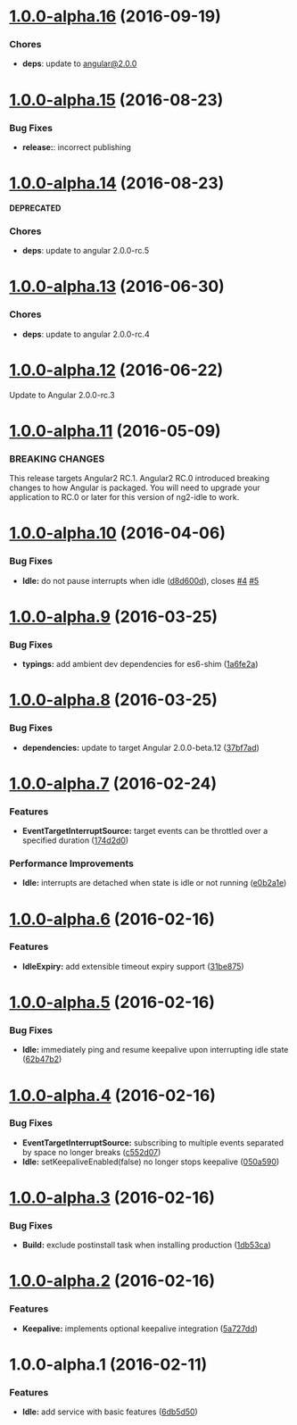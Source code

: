 <a name="1.0.0-alpha.16"></a>
# [1.0.0-alpha.16](https://github.com/HackedByChinese/ng2-idle/compare/v1.0.0-alpha.15...v1.0.0-alpha.16) (2016-09-19)

### Chores

* **deps**: update to angular@2.0.0


<a name="1.0.0-alpha.15"></a>
# [1.0.0-alpha.15](https://github.com/HackedByChinese/ng2-idle/compare/v1.0.0-alpha.14...v1.0.0-alpha.15) (2016-08-23)

### Bug Fixes

* **release:**: incorrect publishing


<a name="1.0.0-alpha.14"></a>
# [1.0.0-alpha.14](https://github.com/HackedByChinese/ng2-idle/compare/v1.0.0-alpha.13...v1.0.0-alpha.14) (2016-08-23)

**DEPRECATED**

### Chores

* **deps**: update to angular 2.0.0-rc.5


<a name="1.0.0-alpha.13"></a>
# [1.0.0-alpha.13](https://github.com/HackedByChinese/ng2-idle/compare/v1.0.0-alpha.12...v1.0.0-alpha.13) (2016-06-30)


### Chores

* **deps**: update to angular 2.0.0-rc.4

<a name="1.0.0-alpha.12"></a>
# [1.0.0-alpha.12](https://github.com/HackedByChinese/ng2-idle/compare/v1.0.0-alpha.11...v1.0.0-alpha.12) (2016-06-22)
Update to Angular 2.0.0-rc.3



<a name="1.0.0-alpha.11"></a>
# [1.0.0-alpha.11](https://github.com/HackedByChinese/ng2-idle/compare/v1.0.0-alpha.10...v1.0.0-alpha.11) (2016-05-09)


### BREAKING CHANGES
This release targets Angular2 RC.1. Angular2 RC.0 introduced breaking changes to how Angular is packaged. You will need to upgrade your application to RC.0 or later for this version of ng2-idle to work.

<a name="1.0.0-alpha.10"></a>
# [1.0.0-alpha.10](https://github.com/HackedByChinese/ng2-idle/compare/v1.0.0-alpha.9...v1.0.0-alpha.10) (2016-04-06)


### Bug Fixes

* **Idle:** do not pause interrupts when idle ([d8d600d](https://github.com/HackedByChinese/ng2-idle/commit/d8d600d)), closes [#4](https://github.com/HackedByChinese/ng2-idle/issues/4) [#5](https://github.com/HackedByChinese/ng2-idle/issues/5)



<a name="1.0.0-alpha.9"></a>
# [1.0.0-alpha.9](https://github.com/HackedByChinese/ng2-idle/compare/v1.0.0-alpha.8...v1.0.0-alpha.9) (2016-03-25)


### Bug Fixes

* **typings:** add ambient dev dependencies for es6-shim ([1a6fe2a](https://github.com/HackedByChinese/ng2-idle/commit/1a6fe2a))



<a name="1.0.0-alpha.8"></a>
# [1.0.0-alpha.8](https://github.com/HackedByChinese/ng2-idle/compare/1.0.0-alpha.7...v1.0.0-alpha.8) (2016-03-25)


### Bug Fixes

* **dependencies:** update to target Angular 2.0.0-beta.12 ([37bf7ad](https://github.com/HackedByChinese/ng2-idle/commit/37bf7ad))



<a name="1.0.0-alpha.7"></a>
# [1.0.0-alpha.7](https://github.com/HackedByChinese/ng2-idle/compare/1.0.0-alpha.6...v1.0.0-alpha.7) (2016-02-24)


### Features

* **EventTargetInterruptSource:** target events can be throttled over a specified duration ([174d2d0](https://github.com/HackedByChinese/ng2-idle/commit/174d2d0))

### Performance Improvements

* **Idle:** interrupts are detached when state is idle or not running ([e0b2a1e](https://github.com/HackedByChinese/ng2-idle/commit/e0b2a1e))



<a name="1.0.0-alpha.6"></a>
# [1.0.0-alpha.6](https://github.com/HackedByChinese/ng2-idle/compare/1.0.0-alpha.5...v1.0.0-alpha.6) (2016-02-16)


### Features

* **IdleExpiry:** add extensible timeout expiry support ([31be875](https://github.com/HackedByChinese/ng2-idle/commit/31be875))



<a name="1.0.0-alpha.5"></a>
# [1.0.0-alpha.5](https://github.com/HackedByChinese/ng2-idle/compare/1.0.0-alpha.4...v1.0.0-alpha.5) (2016-02-16)


### Bug Fixes

* **Idle:** immediately ping and resume keepalive upon interrupting idle state ([62b47b2](https://github.com/HackedByChinese/ng2-idle/commit/62b47b2))



<a name="1.0.0-alpha.4"></a>
# [1.0.0-alpha.4](https://github.com/HackedByChinese/ng2-idle/compare/1.0.0-alpha.3...v1.0.0-alpha.4) (2016-02-16)


### Bug Fixes

* **EventTargetInterruptSource:** subscribing to multiple events separated by space no longer breaks ([c552d07](https://github.com/HackedByChinese/ng2-idle/commit/c552d07))
* **Idle:** setKeepaliveEnabled(false) no longer stops keepalive ([050a590](https://github.com/HackedByChinese/ng2-idle/commit/050a590))



<a name="1.0.0-alpha.3"></a>
# [1.0.0-alpha.3](https://github.com/HackedByChinese/ng2-idle/compare/1.0.0-alpha.2...v1.0.0-alpha.3) (2016-02-16)


### Bug Fixes

* **Build:** exclude postinstall task when installing production ([1db53ca](https://github.com/HackedByChinese/ng2-idle/commit/1db53ca))



<a name="1.0.0-alpha.2"></a>
# [1.0.0-alpha.2](https://github.com/HackedByChinese/ng2-idle/compare/1.0.0-alpha.1...v1.0.0-alpha.2) (2016-02-16)


### Features

* **Keepalive:** implements optional keepalive integration ([5a727dd](https://github.com/HackedByChinese/ng2-idle/commit/5a727dd))



<a name="1.0.0-alpha.1"></a>
# 1.0.0-alpha.1 (2016-02-11)


### Features

* **Idle:** add service with basic features ([6db5d50](https://github.com/HackedByChinese/ng2-idle/commit/6db5d50))
